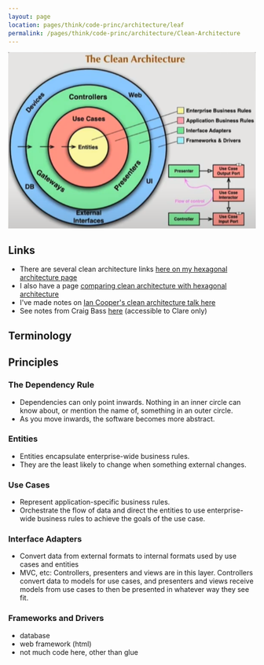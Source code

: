 ```yaml
---
layout: page
location: pages/think/code-princ/architecture/leaf
permalink: /pages/think/code-princ/architecture/Clean-Architecture
---
```


![Clean Architecture](/resources/images/clean-architecture.png)

## Links

- There are several clean architecture links [here on my hexagonal architecture page](/pages/think/code-princ/architecture/Hexagonal-Architecture#docs-and-blog-posts)
- I also have a page [comparing clean architecture with hexagonal architecture](/pages/think/code-princ/architecture/Clean-vs-Hexagonal-Architecture)
- I've made notes on [Ian Cooper's clean architecture talk here](/pages/think/code-princ/architecture/Clean-vs-Hexagonal-Architecture)
- See notes from Craig Bass [here](https://trello.com/c/lOxBnGxF/315-plan-the-session-on-clean-architecture-for-fri-6th-nov) (accessible to Clare only)

## Terminology

## Principles

### The Dependency Rule

- Dependencies can only point inwards. Nothing in an inner circle can know about, or mention the name of, something in an outer circle.
- As you move inwards, the software becomes more abstract.

### Entities

- Entities encapsulate enterprise-wide business rules. 
- They are the least likely to change when something external changes.

### Use Cases

- Represent application-specific business rules.
- Orchestrate the flow of data and direct the entities to use enterprise-wide business rules to achieve the goals of the use case.

### Interface Adapters

- Convert data from external formats to internal formats used by use cases and entities
- MVC, etc: Controllers, presenters and views are in this layer. Controllers convert data to models for use cases, and presenters and views receive models from use cases to then be presented in whatever way they see fit.

### Frameworks and Drivers

- database
- web framework (html)
- not much code here, other than glue